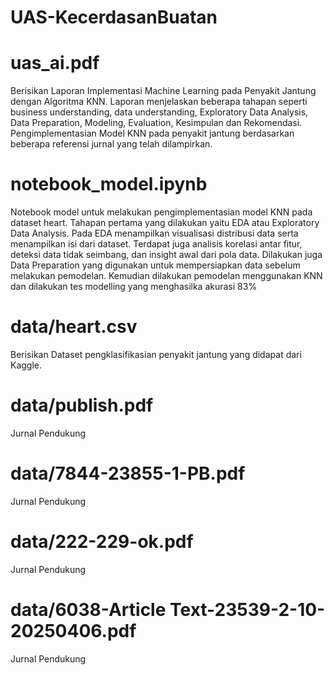 # UAS-KecerdasanBuatan
# uas_ai.pdf
Berisikan Laporan Implementasi Machine Learning pada Penyakit Jantung dengan Algoritma KNN. Laporan menjelaskan beberapa tahapan seperti business understanding, data understanding, Exploratory Data Analysis, Data Preparation, Modeling, Evaluation, Kesimpulan dan Rekomendasi. Pengimplementasian Model KNN pada penyakit jantung berdasarkan beberapa referensi jurnal yang telah dilampirkan.
# notebook_model.ipynb
Notebook model untuk melakukan pengimplementasian model KNN pada dataset heart. Tahapan pertama yang dilakukan yaitu EDA atau Exploratory Data Analysis. Pada EDA menampilkan visualisasi distribusi data serta menampilkan isi dari dataset. Terdapat juga analisis korelasi antar fitur, deteksi data tidak seimbang, dan insight awal dari pola data. Dilakukan juga Data Preparation yang digunakan untuk mempersiapkan data sebelum melakukan pemodelan. Kemudian dilakukan pemodelan menggunakan KNN dan dilakukan tes modelling yang menghasilka akurasi 83%
# data/heart.csv
Berisikan Dataset pengklasifikasian penyakit jantung yang didapat dari Kaggle.
# data/publish.pdf
Jurnal Pendukung
# data/7844-23855-1-PB.pdf
Jurnal Pendukung
# data/222-229-ok.pdf
Jurnal Pendukung
# data/6038-Article Text-23539-2-10-20250406.pdf
Jurnal Pendukung
